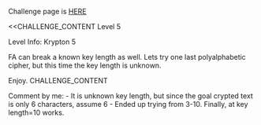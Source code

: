 Challenge page is <a href="http://www.overthewire.org/wargames/krypton/krypton5.shtml">HERE</a>

<<CHALLENGE_CONTENT
Level 5

Level Info:
Krypton 5

FA can break a known key length as well. Lets try one last polyalphabetic cipher, but this time the key length is unknown.

Enjoy.
CHALLENGE_CONTENT

Comment by me:
	- It is unknown key length, but since the goal crypted text is only 6 characters, assume 6
	- Ended up trying from 3-10. Finally, at key length=10 works. 